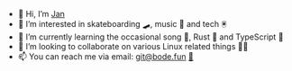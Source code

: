 - 👋 Hi, I’m [Jan](https://www.bode.fun)
- 👀 I’m interested in skateboarding 🛹, music 🎸 and tech 🖲️
- 🌱 I’m currently learning the occasional song 🎵, Rust 🦀 and TypeScript 📝
- 💞️ I’m looking to collaborate on various Linux related things 🐧😸
- 📫 You can reach me via email: <git@bode.fun> [💌](mailto:git@bode.fun)

<!---
bode-fun/bode-fun is a ✨ special ✨ repository because its `README.md` (this file) appears on your GitHub profile.
You can click the Preview link to take a look at your changes.
--->
